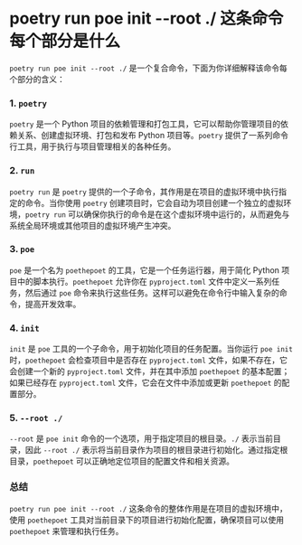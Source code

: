 # poetry run poe init --root ./ 这条命令每个部分是什么

`poetry run poe init --root ./` 是一个复合命令，下面为你详细解释该命令每个部分的含义：

### 1. `poetry`
`poetry` 是一个 Python 项目的依赖管理和打包工具，它可以帮助你管理项目的依赖关系、创建虚拟环境、打包和发布 Python 项目等。`poetry` 提供了一系列命令行工具，用于执行与项目管理相关的各种任务。

### 2. `run`
`poetry run` 是 `poetry` 提供的一个子命令，其作用是在项目的虚拟环境中执行指定的命令。当你使用 `poetry` 创建项目时，它会自动为项目创建一个独立的虚拟环境，`poetry run` 可以确保你执行的命令是在这个虚拟环境中运行的，从而避免与系统全局环境或其他项目的虚拟环境产生冲突。

### 3. `poe`
`poe` 是一个名为 `poethepoet` 的工具，它是一个任务运行器，用于简化 Python 项目中的脚本执行。`poethepoet` 允许你在 `pyproject.toml` 文件中定义一系列任务，然后通过 `poe` 命令来执行这些任务。这样可以避免在命令行中输入复杂的命令，提高开发效率。

### 4. `init`
`init` 是 `poe` 工具的一个子命令，用于初始化项目的任务配置。当你运行 `poe init` 时，`poethepoet` 会检查项目中是否存在 `pyproject.toml` 文件，如果不存在，它会创建一个新的 `pyproject.toml` 文件，并在其中添加 `poethepoet` 的基本配置；如果已经存在 `pyproject.toml` 文件，它会在文件中添加或更新 `poethepoet` 的配置部分。

### 5. `--root ./`
`--root` 是 `poe init` 命令的一个选项，用于指定项目的根目录。`./` 表示当前目录，因此 `--root ./` 表示将当前目录作为项目的根目录进行初始化。通过指定根目录，`poethepoet` 可以正确地定位项目的配置文件和相关资源。

### 总结
`poetry run poe init --root ./` 这条命令的整体作用是在项目的虚拟环境中，使用 `poethepoet` 工具对当前目录下的项目进行初始化配置，确保项目可以使用 `poethepoet` 来管理和执行任务。
